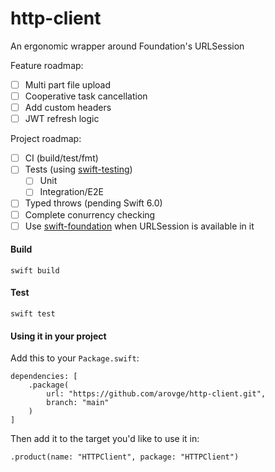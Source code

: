 # http-client

An ergonomic wrapper around Foundation's URLSession

Feature roadmap:

- [ ] Multi part file upload
- [ ] Cooperative task cancellation
- [ ] Add custom headers
- [ ] JWT refresh logic

Project roadmap:

- [ ] CI (build/test/fmt)
- [ ] Tests (using [swift-testing](https://github.com/apple/swift-testing))
  - [ ] Unit
  - [ ] Integration/E2E
- [ ] Typed throws (pending Swift 6.0)
- [ ] Complete conurrency checking
- [ ] Use [swift-foundation](https://github.com/apple/swift-foundation) when URLSession is available in it

#### Build

```
swift build
```

#### Test

```
swift test
```

#### Using it in your project

Add this to your `Package.swift`:

```
dependencies: [
    .package(
        url: "https://github.com/arovge/http-client.git",
        branch: "main"
    )
]
```

Then add it to the target you'd like to use it in:

```
.product(name: "HTTPClient", package: "HTTPClient")
```
